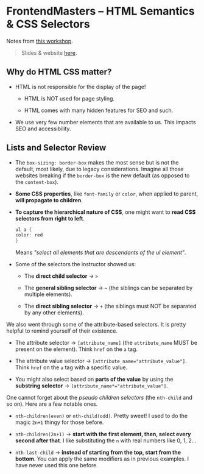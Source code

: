 # FrontendMasters – HTML Semantics & CSS Selectors

Notes from [this workshop](https://frontendmasters.com/workshops/semantics-selectors/).

> Slides & website [here](https://semantics-selectors.css.education/).

## Why do HTML CSS matter?

- HTML is not responsible for the display of the page!

  - HTML is NOT used for page styling.

  - HTML comes with many hidden features for SEO and such.

- We use very few number elements that are available to us. This impacts SEO and accessibility.

## Lists and Selector Review

- The `box-sizing: border-box` makes the most sense but is not the default, most likely, due to legacy considerations. Imagine all those websites breaking if the `border-box` is the new default (as opposed to the `content-box`).

- **Some CSS properties**, like `font-family` or `color`, when applied to parent, **will propagate to children**.

- **To capture the hierarchical nature of CSS**, one might want to **read CSS selectors from right to left**.

  ```cs
  ul a {
  color: red
  }
  ```

  Means _"select all elements that are descendants of the ul element"_.

- Some of the selectors the instructor showed us:

  - The **direct child selector** -> `>`

  - The **general sibling selector** -> `~` (the siblings can be separated by multiple elements).

  - The **direct sibling selector** -> `+` (the siblings must NOT be separated by any other elements).

We also went through some of the attribute-based selectors. It is pretty helpful to remind yourself of their existence.

- The attribute selector -> `[attribute_name]` (the `attribute_name` MUST be present on the element). Think `href` on the `a` tag.

- The attribute value selector -> `[attribute_name="attribute_value"]`. Think `href` on the `a` tag with a specific value.

- You might also select based on **parts of the value** by using the **substring selector** -> `[attribute_name*="attribute_value"]`.

One cannot forget about the _pseudo children selectors_ (the `nth-child` and so on). Here are a few notable ones.

- `nth-children(even)` or `nth-child(odd)`. Pretty sweet! I used to do the magic `2n+1` thingy for those before.

- `nth-children(2n+1)` -> **start with the first element, then, select every second after that**. I like substituting the `n` with real numbers like 0, 1, 2...

- `nth-last-child` -> **instead of starting from the top, start from the bottom**. You can apply the same modifiers as in previous examples. I have never used this one before.
